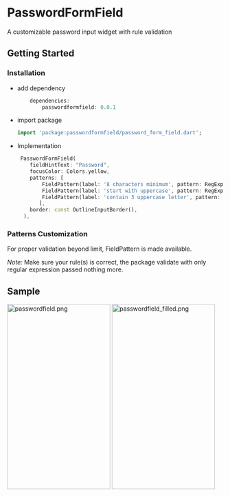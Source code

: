 # PasswordFormField
A customizable password input widget with rule validation

## Getting Started

### Installation
- add dependency
    ````dart
        dependencies:
            passwordformfield: 0.0.1

- import package
  ````dart
  import 'package:passwordformfield/password_form_field.dart';
  
- Implementation
    ```dart
     PasswordFormField(
        fieldHintText: "Password",
        focusColor: Colors.yellow,
        patterns: [
            FieldPattern(label: '8 characters minimum', pattern: RegExp(r'[a-zA-Z0-9]{8}')),
            FieldPattern(label: 'start with uppercase', pattern: RegExp(r'^[A-Z]')),
            FieldPattern(label: 'contain 3 uppercase letter', pattern: RegExp(r'(.*[A-Z]){3}')), // exactly 3 uppercase letter
           ],
        border: const OutlineInputBorder(),
      ),

### Patterns Customization
 For proper validation beyond limit, FieldPattern is made available.
 
*Note:* Make sure your rule(s) is correct, the package validate with only regular expression passed nothing more.

## Sample

 <img src="https://github.com/1cornerstone/password_form_field/blob/master/screenshot/passwordfield.png" width="240" height="430" alt="passwordfield.png"/> 
 <img src="https://github.com/1cornerstone/password_form_field/blob/master/screenshot/passwordfield_filled.png" width="240" height="430" alt="passwordfield_filled.png"/>
